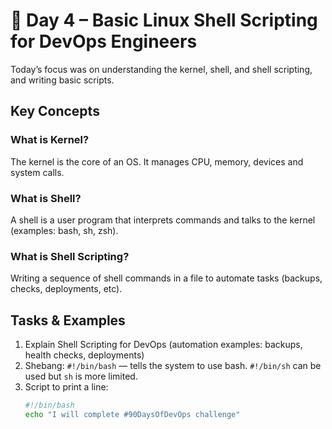# 📅 Day 4 – Basic Linux Shell Scripting for DevOps Engineers

Today’s focus was on understanding the kernel, shell, and shell scripting, and writing basic scripts.

## Key Concepts

### What is Kernel?
The kernel is the core of an OS. It manages CPU, memory, devices and system calls.

### What is Shell?
A shell is a user program that interprets commands and talks to the kernel (examples: bash, sh, zsh).

### What is Shell Scripting?
Writing a sequence of shell commands in a file to automate tasks (backups, checks, deployments, etc).

## Tasks & Examples

1. Explain Shell Scripting for DevOps (automation examples: backups, health checks, deployments)
2. Shebang: `#!/bin/bash` — tells the system to use bash. `#!/bin/sh` can be used but `sh` is more limited.
3. Script to print a line:
   ```bash
   #!/bin/bash
   echo "I will complete #90DaysOfDevOps challenge"

